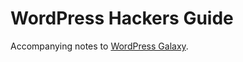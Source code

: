 WordPress Hackers Guide
=======================
Accompanying notes to [WordPress Galaxy](https://github.com/KLVTZ/WordPressGalaxy).

